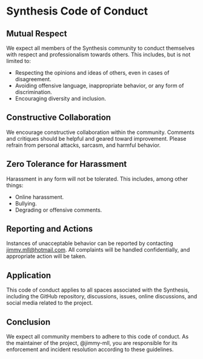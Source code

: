 # Synthesis Code of Conduct

## Mutual Respect

We expect all members of the Synthesis community to conduct themselves with respect and professionalism towards others. This includes, but is not limited to:

- Respecting the opinions and ideas of others, even in cases of disagreement.
- Avoiding offensive language, inappropriate behavior, or any form of discrimination.
- Encouraging diversity and inclusion.

## Constructive Collaboration

We encourage constructive collaboration within the community. Comments and critiques should be helpful and geared toward improvement. Please refrain from personal attacks, sarcasm, and harmful behavior.

## Zero Tolerance for Harassment

Harassment in any form will not be tolerated. This includes, among other things:

- Online harassment.
- Bullying.
- Degrading or offensive comments.

## Reporting and Actions

Instances of unacceptable behavior can be reported by contacting jimmy.mll@hotmail.com. All complaints will be handled confidentially, and appropriate action will be taken.

## Application

This code of conduct applies to all spaces associated with the Synthesis, including the GitHub repository, discussions, issues, online discussions, and social media related to the project.

## Conclusion

We expect all community members to adhere to this code of conduct. As the maintainer of the project, @jimmy-mll, you are responsible for its enforcement and incident resolution according to these guidelines.